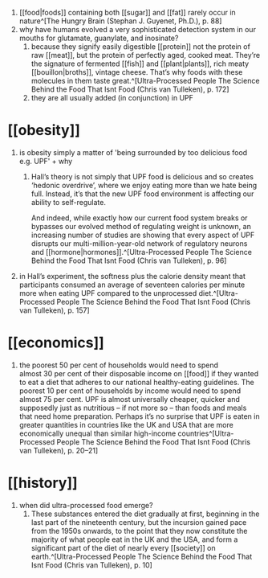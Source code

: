 1. [[food|foods]] containing both [[sugar]] and [[fat]] rarely occur in nature^[The Hungry Brain (Stephan J. Guyenet, Ph.D.), p. 88]
2. why have humans evolved a very sophisticated detection system in our mouths for glutamate, guanylate, and inosinate?
	1. because they signify easily digestible [[protein]] not the protein of raw [[meat]], but the protein of perfectly aged, cooked meat. They’re the signature of fermented [[fish]] and [[plant|plants]], rich meaty [[bouillon|broths]], vintage cheese. That’s why foods with these molecules in them taste great.^[Ultra-Processed People The Science Behind the Food That Isnt Food (Chris van Tulleken), p. 172]
	2. they are all usually added (in conjunction) in UPF

# [[obesity]]
1. is obesity simply a matter of 'being surrounded by too delicious food e.g. UPF' + why
	1. Hall’s theory is not simply that UPF food is delicious and so creates ‘hedonic overdrive’, where we enjoy eating more than we hate being full. Instead, it’s that the new UPF food environment is affecting our ability to self-regulate.
	   
	   And indeed, while exactly how our current food system breaks or bypasses our evolved method of regulating weight is unknown, an increasing number of studies are showing that every aspect of UPF disrupts our multi-million-year-old network of regulatory neurons and [[hormone|hormones]].^[Ultra-Processed People The Science Behind the Food That Isnt Food (Chris van Tulleken), p. 96]
2. in Hall’s experiment, the softness plus the calorie density meant that participants consumed an average of seventeen calories per minute more when eating UPF compared to the unprocessed diet.^[Ultra-Processed People The Science Behind the Food That Isnt Food (Chris van Tulleken), p. 157]

# [[economics]]
1. the poorest 50 per cent of households would need to spend almost 30 per cent of their disposable income on [[food]] if they wanted to eat a diet that adheres to our national healthy-eating guidelines. The poorest 10 per cent of households by income would need to spend almost 75 per cent. UPF is almost universally cheaper, quicker and supposedly just as nutritious – if not more so – than foods and meals that need home preparation. Perhaps it’s no surprise that UPF is eaten in greater quantities in countries like the UK and USA that are more economically unequal than similar high-income countries^[Ultra-Processed People The Science Behind the Food That Isnt Food (Chris van Tulleken), p. 20–21]

# [[history]]
1. when did ultra-processed food emerge?
	1. These substances entered the diet gradually at first, beginning in the last part of the nineteenth century, but the incursion gained pace from the 1950s onwards, to the point that they now constitute the majority of what people eat in the UK and the USA, and form a significant part of the diet of nearly every [[society]] on earth.^[Ultra-Processed People The Science Behind the Food That Isnt Food (Chris van Tulleken), p. 10]